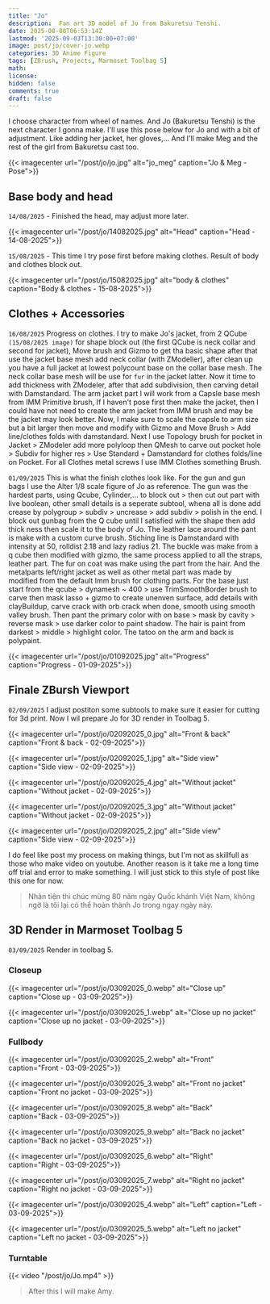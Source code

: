 ```yaml
---
title: "Jo"
description:  Fan art 3D model of Jo from Bakuretsu Tenshi.
date: 2025-08-08T06:53:14Z
lastmod: '2025-09-03T13:30:00+07:00'
image: post/jo/cover-jo.webp
categories: 3D Anime Figure
tags: [ZBrush, Projects, Marmoset Toolbag 5]
math: 
license: 
hidden: false
comments: true
draft: false
---
```

I choose character from wheel of names. And Jo (Bakuretsu Tenshi) is the next character I gonna make.
I'll use this pose below for Jo and with a bit of adjustment. Like adding her jacket, her gloves,... And I'll make Meg and the rest of the girl from Bakuretsu cast too.

{{< imagecenter url="/post/jo/jo.jpg" alt="jo_meg" caption="Jo & Meg - Pose">}}

## Base body and head

`14/08/2025` - Finished the head, may adjust more later.

{{< imagecenter url="/post/jo/14082025.jpg" alt="Head" caption="Head - 14-08-2025">}}

`15/08/2025` - This time I try pose first before making clothes. Result of body and clothes block out.

{{< imagecenter url="/post/jo/15082025.jpg" alt="body & clothes" caption="Body & clothes - 15-08-2025">}}

## Clothes + Accessories

`16/08/2025` Progress on clothes. I try to make Jo's jacket, from 2 QCube `(15/08/2025 image)` for shape block out (the first QCube is neck collar and second for jacket), Move brush and Gizmo to get tha basic shape after that use the jacket base mesh add neck collar (with ZModeller), after clean up you have a full jacket at lowest polycount base on the collar base mesh. The neck collar base mesh will be use for `fur` in the jacket latter. Now it time to add thickness with ZModeler, after that add subdivision, then carving detail with Damstandard. The arm jacket part I will work from a Capsle base mesh from IMM Primitive brush, If I haven't pose first then make the jacket, then I could have not need to create the arm jacket from IMM brush and may be the jacket may look better. Now, I make sure to scale the capsle to arm size but a bit larger then move and modify with Gizmo and Move Brush > Add line/clothes folds with damstandard. Next I use Topology brush for pocket in Jacket > ZModeler add more polyloop then QMesh to carve out pocket hole > Subdiv for higher res > Use Standard + Damstandard for clothes folds/line on Pocket. For all Clothes metal screws I use IMM Clothes something Brush.

`01/09/2025` This is what the finish clothes look like. For the gun and gun bags I use the Alter 1/8 scale figure of Jo as reference. The gun was the hardest parts, using Qcube, Cylinder,... to block out > then cut out part with live boolean, other small details is a seperate subtool, whena all is done add crease by polygroup > subdiv > uncrease > add subdiv > polish in the end. I block out gunbag from the Q cube until I satisfied with the shape then add thick ness then scale it to the body of Jo. The leather lace around the pant is make with a custom curve brush. Stiching line is Damstandard with intensity at 50, rolldist 2.18 and lazy radius 21. The buckle was make from a q cube then modified with gizmo, the same process applied to all the straps, leather part. The fur on coat was make using the part from the hair. And the metalparts left/right jacket as well as other metal part was made by modified from the default Imm brush for clothing parts. For the base just start from the qcube > dynamesh ~ 400 > use TrimSmoothBorder brush to carve then mask lasso + gizmo to create unenven surface, add details with clayBuildup, carve crack with orb crack when done, smooth using smooth valley brush. Then pant the primary color with on base > mask by cavity > reverse mask > use darker color to paint shadow. The hair is paint from darkest > middle > highlight color. The tatoo on the arm and back is polypaint.

{{< imagecenter url="/post/jo/01092025.jpg" alt="Progress" caption="Progress - 01-09-2025">}}

## Finale ZBursh Viewport

`02/09/2025` I adjust postiton some subtools to make sure it easier for cutting for 3d print. Now I wil prepare Jo for 3D render in Toolbag 5.

{{< imagecenter url="/post/jo/02092025_0.jpg" alt="Front & back" caption="Front & back - 02-09-2025">}}

{{< imagecenter url="/post/jo/02092025_1.jpg" alt="Side view" caption="Side view - 02-09-2025">}}

{{< imagecenter url="/post/jo/02092025_4.jpg" alt="Without jacket" caption="Without jacket - 02-09-2025">}}

{{< imagecenter url="/post/jo/02092025_3.jpg" alt="Without jacket" caption="Without jacket - 02-09-2025">}}

{{< imagecenter url="/post/jo/02092025_2.jpg" alt="Side view" caption="Side view - 02-09-2025">}}

I do feel like post my process on making things, but I'm not as skillfull as those who make video on youtube. Another reason is it take me a long time off trial and error to make something. I will just stick to this style of post like this one for now.

> Nhân tiện thì chúc mừng 80 năm ngày Quốc khánh Việt Nam, không ngờ là tôi lại có thể hoàn thành Jo trong ngay ngày này.

## 3D Render in Marmoset Toolbag 5

`03/09/2025` Render in toolbag 5.

### Closeup

{{< imagecenter url="/post/jo/03092025_0.webp" alt="Close up" caption="Close up - 03-09-2025">}}

{{< imagecenter url="/post/jo/03092025_1.webp" alt="Close up no jacket" caption="Close up no jacket - 03-09-2025">}}

### Fullbody

{{< imagecenter url="/post/jo/03092025_2.webp" alt="Front" caption="Front - 03-09-2025">}}

{{< imagecenter url="/post/jo/03092025_3.webp" alt="Front no jacket" caption="Front no jacket - 03-09-2025">}}

{{< imagecenter url="/post/jo/03092025_8.webp" alt="Back" caption="Back - 03-09-2025">}}

{{< imagecenter url="/post/jo/03092025_9.webp" alt="Back no jacket" caption="Back no jacket - 03-09-2025">}}

{{< imagecenter url="/post/jo/03092025_6.webp" alt="Right" caption="Right - 03-09-2025">}}

{{< imagecenter url="/post/jo/03092025_7.webp" alt="Right no jacket" caption="Right no jacket - 03-09-2025">}}

{{< imagecenter url="/post/jo/03092025_4.webp" alt="Left" caption="Left - 03-09-2025">}}

{{< imagecenter url="/post/jo/03092025_5.webp" alt="Left no jacket" caption="Left no jacket - 03-09-2025">}}

### Turntable

{{< video "/post/jo/Jo.mp4" >}}

> After this I will make Amy.
